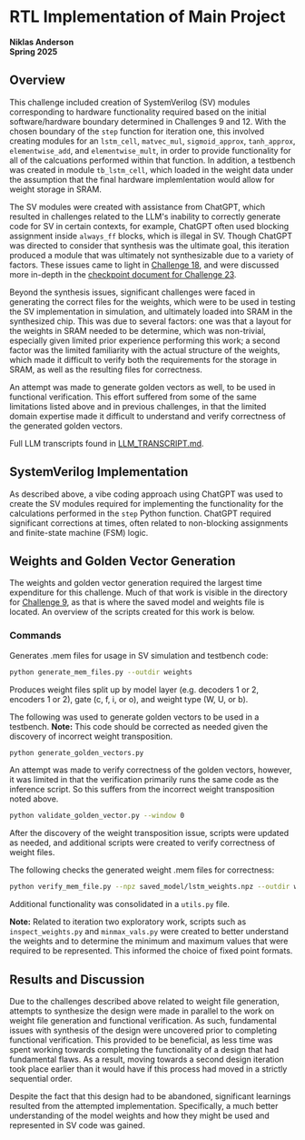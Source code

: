 # RTL Implementation of Main Project

**Niklas Anderson**  
**Spring 2025**

## Overview

This challenge included creation of SystemVerilog (SV) modules corresponding to hardware functionality required based on the initial software/hardware boundary determined in Challenges 9 and 12. With the chosen boundary of the `step` function for iteration one, this involved creating modules for an `lstm_cell`, `matvec_mul`, `sigmoid_approx`, `tanh_approx`, `elementwise_add`, and `elementwise_mult`, in order to provide functionality for all of the calcuations performed within that function. In addition, a testbench was created in module `tb_lstm_cell`, which loaded in the weight data under the assumption that the final hardware implemlentation would allow for weight storage in SRAM.

The SV modules were created with assistance from ChatGPT, which resulted in challenges related to the LLM's inability to correctly generate code for SV in certain contexts, for example, ChatGPT often used blocking assignment inside `always_ff` blocks, which is illegal in SV. Though ChatGPT was directed to consider that synthesis was the ultimate goal, this iteration produced a module that was ultimately not synthesizable due to a variety of factors. These issues came to light in [Challenge 18](../challenge-18/README.md), and were discussed more in-depth in the [checkpoint document for Challenge 23](../challenge-23/README.md).

Beyond the synthesis issues, significant challenges were faced in generating the correct files for the weights, which were to be used in testing the SV implementation in simulation, and ultimately loaded into SRAM in the synthesized chip. This was due to several factors: one was that a layout for the weights in SRAM needed to be determine, which was non-trivial, especially given limited prior experience performing this work; a second factor was the limited familiarity with the actual structure of the weights, which made it difficult to verify both the requirements for the storage in SRAM, as well as the resulting files for correctness.

An attempt was made to generate golden vectors as well, to be used in functional verification. This effort suffered from some of the same limitations listed above and in previous challenges, in that the limited domain expertise made it difficult to understand and verify correctness of the generated golden vectors.

Full LLM transcripts found in [LLM_TRANSCRIPT.md](./docs/LLM_TRANSCRIPT.md).

## SystemVerilog Implementation

As described above, a vibe coding approach using ChatGPT was used to create the SV modules required for implementing the functionality for the calculations performed in the `step` Python function. ChatGPT required significant corrections at times, often related to non-blocking assignments and finite-state machine (FSM) logic.

## Weights and Golden Vector Generation

The weights and golden vector generation required the largest time expenditure for this challenge. Much of that work is visible in the directory for [Challenge 9](../challenge-09/), as that is where the saved model and weights file is located. An overview of the scripts created for this work is below.

### Commands

Generates .mem files for usage in SV simulation and testbench code:
```sh
python generate_mem_files.py --outdir weights
```
Produces weight files split up by model layer (e.g. decoders 1 or 2, encoders 1 or 2), gate (c, f, i, or o), and weight type (W, U, or b).

The following was used to generate golden vectors to be used in a testbench. **Note:** This code should be corrected as needed given the discovery of incorrect weight transposition.
```sh
python generate_golden_vectors.py
```

An attempt was made to verify correctness of the golden vectors, however, it was limited in that the verification primarily runs the same code as the inference script. So this suffers from the incorrect weight transposition noted above.
```sh
python validate_golden_vector.py --window 0
```

After the discovery of the weight transposition issue, scripts were updated as needed, and additional scripts were created to verify correctness of weight files.

The following checks the generated weight .mem files for correctness:
```sh
python verify_mem_file.py --npz saved_model/lstm_weights.npz --outdir weights
```

Additional functionality was consolidated in a `utils.py` file.

**Note:** Related to iteration two exploratory work, scripts such as `inspect_weights.py` and `minmax_vals.py` were created to better understand the weights and to determine the minimum and maximum values that were required to be represented. This informed the choice of fixed point formats.

## Results and Discussion

Due to the challenges described above related to weight file generation, attempts to synthesize the design were made in parallel to the work on weight file generation and functional verification. As such, fundamental issues with synthesis of the design were uncovered prior to completing functional verification. This provided to be beneficial, as less time was spent working towards completing the functionality of a design that had fundamental flaws. As a result, moving towards a second design iteration took place earlier than it would have if this process had moved in a strictly sequential order.

Despite the fact that this design had to be abandoned, significant learnings resulted from the attempted implementation. Specifically, a much better understanding of the model weights and how they might be used and represented in SV code was gained.
